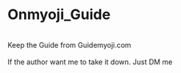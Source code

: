 # Onmyoji_Guide
<br>
Keep the Guide from Guidemyoji.com 
<br>
<br>
If the author want me to take it down. Just DM me 
<br>
